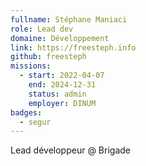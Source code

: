 ```yaml
---
fullname: Stéphane Maniaci
role: Lead dev
domaine: Développement
link: https://freesteph.info
github: freesteph
missions:
  - start: 2022-04-07
    end: 2024-12-31
    status: admin
    employer: DINUM
badges:
  - segur
---
```


Lead développeur @ Brigade
